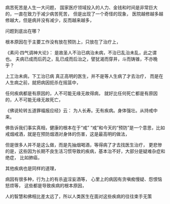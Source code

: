 病苦死苦是人生一大问题，
国家医疗领域投入的人力、金钱和时间是非常巨大的，一直在致力于减少病苦死苦，
但是出现了一个奇怪的现象，
医院越修越多越修越大，但是病并没有减少，反而越来越多，

问题到底出在哪？

根本原因在于主要工作没有放在预防上，只放在了治疗上，

《素问·四气调神大论》：
是故圣人不治已病治未病，不治已乱治未乱，此之谓也。
 夫病已成而后药之，乱已成而后治之，譬犹渴而穿井，斗而铸锥，不亦晚乎？

上工治未病，下工治已病
真正高明的医生，并不是等人生病了才去治疗，
而是在人生病之前，就把病因扼杀在摇篮中，

任何疾病都是有原因的，人不可能无缘无故得病，
就好比任何死亡都是有原因的，人不可能无缘无故死亡，

《佛说轮转五道罪福报应经》云：
 为人长寿。无有疾病。身体强壮。从持戒中来。

佛告诉我们事实真相，健康的根本在于“戒”
“戒”和今天的“预防”是一个意思，比如戒烟戒酒，就是在预防烟酒对身体的伤害，这是最高明的做法，

但是很多人并不是这么做，而是先抽烟喝酒，等得病了才去找医生治疗，
更悲惨的是，这些因为长期不良生活习惯导致的疾病，基本治不好，大部分是疑难杂症和绝症，
比如肺癌，

其他疾病也是同样的道理，

病因有很多种，行为上的有杀盗淫妄酒等，
心里上的病因有贪嗔痴慢疑、怨恨恼怒烦等，
这些都是导致疾病的根本原因，

人的智慧和佛相比差太远了，所以人类医生在面对这些疾病的往往束手无策
